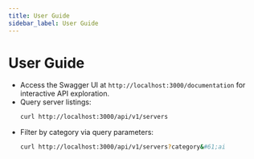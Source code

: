 ```yaml
---
title: User Guide
sidebar_label: User Guide
---
```


# User Guide

- Access the Swagger UI at `http://localhost:3000/documentation` for interactive API exploration.
- Query server listings:
  ```bash
  curl http://localhost:3000/api/v1/servers
  ```
- Filter by category via query parameters:
  ```bash
  curl http://localhost:3000/api/v1/servers?category&#61;ai
  ```
